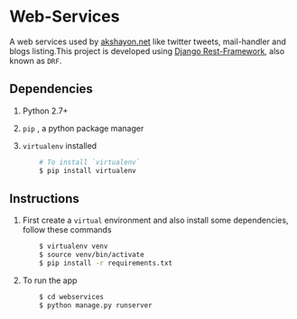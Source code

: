 Web-Services
======================
A web services used by [akshayon.net](http://akshayon.net) like twitter tweets, mail-handler and blogs listing.This project is developed using [Django Rest-Framework](http://www.django-rest-framework.org/), also known as `DRF`.

## Dependencies
1. Python 2.7+

2. `pip` , a python package manager

3. `virtualenv` installed
    
    ```bash
        # To install `virtualenv`
        $ pip install virtualenv
    ```

## Instructions
1. First create a `virtual` environment and also install some dependencies, follow these commands

    ```bash
        $ virtualenv venv
        $ source venv/bin/activate
        $ pip install -r requirements.txt
    ```

2. To run the app

    ```bash
        $ cd webservices
        $ python manage.py runserver
    ```
